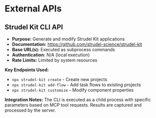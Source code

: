 # External APIs

## Strudel Kit CLI API

- **Purpose:** Generate and modify Strudel Kit applications
- **Documentation:** https://github.com/strudel-science/strudel-kit
- **Base URL(s):** Executed as subprocess commands
- **Authentication:** N/A (local execution)
- **Rate Limits:** Limited by system resources

**Key Endpoints Used:**
- `npx strudel-kit create` - Create new projects
- `npx strudel-kit add-flow` - Add task flows to existing projects
- `npx strudel-kit customize` - Modify component properties

**Integration Notes:** The CLI is executed as a child process with specific parameters based on MCP tool requests. Results are captured and processed by the server.

